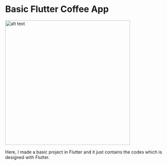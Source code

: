 # Basic Flutter Coffee App

<img src="https://user-images.githubusercontent.com/50543193/135700377-fa54bcf0-c98a-4a2a-bd9c-09ebd6348d42.png" alt="alt text" width="400" height="400">


Here, I made a basic project in Flutter and it just contains the codes which is designed with Flutter. 


